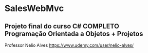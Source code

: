 # SalesWebMvc

## Projeto final do curso C# COMPLETO Programação Orientada a Objetos + Projetos
Professor Nelio Alves
https://www.udemy.com/user/nelio-alves/
